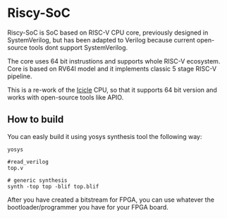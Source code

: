 # Riscy-SoC
Riscy-SoC is SoC based on RISC-V CPU core, previously designed in SystemVerilog, but has been adapted to Verilog because current open-source tools dont support SystemVerilog.

The core uses 64 bit instrustions and supports whole RISC-V ecosystem. Core is based on RV64I model and it implements classic 5 stage RISC-V pipeline.

This is a re-work of the [Icicle](https://github.com/grahamedgecombe/icicle) CPU, so that it supports 64 bit version and works with open-source tools like APIO.

## How to build


You can easly build it using yosys synthesis tool the following way:

```
yosys

#read_verilog
top.v

# generic synthesis
synth -top top -blif top.blif
```
After you have created a bitstream for FPGA, you can use whatever the bootloader/programmer you have for your FPGA board.

